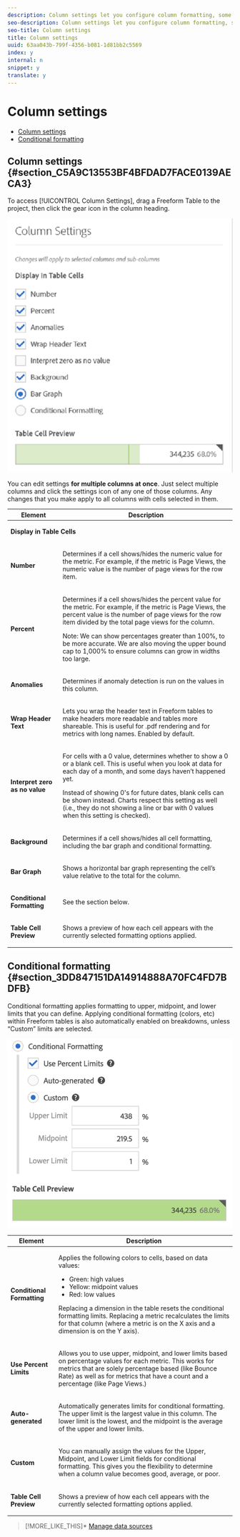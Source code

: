 ```yaml
---
description: Column settings let you configure column formatting, some of which can be conditional.
seo-description: Column settings let you configure column formatting, some of which can be conditional.
seo-title: Column settings
title: Column settings
uuid: 63aa043b-799f-4356-b081-1d81bb2c5569
index: y
internal: n
snippet: y
translate: y
---
```


# Column settings


* [ Column settings](../../../analysis_workspace_bucket/freeform_overview/column_row_settings/column-settings.md#section_C5A9C13553BF4BFDAD7FACE0139AECA3)
* [ Conditional formatting](../../../analysis_workspace_bucket/freeform_overview/column_row_settings/column-settings.md#section_3DD847151DA14914888A70FC4FD7BDFB)

## Column settings {#section_C5A9C13553BF4BFDAD7FACE0139AECA3}

To access [!UICONTROL  Column Settings], drag a Freeform Table to the project, then click the gear icon in the column heading. 

![](assets/column_settings.png) 

You can edit settings **for multiple columns at once**. Just select multiple columns and click the settings icon of any one of those columns. Any changes that you make apply to all columns with cells selected in them. 

<table id="table_8E88BB3AC2DD4F679F2663392BB52C6C"> 
 <thead> 
  <tr> 
   <th colname="col1" class="entry"> Element </th> 
   <th colname="col2" class="entry"> Description </th> 
  </tr>
 </thead>
 <tbody> 
  <tr> 
   <td colspan="2"> <p><b>Display in Table Cells</b> </p> </td> 
  </tr> 
  <tr> 
   <td colname="col1"> <p><b>Number</b> </p> </td> 
   <td colname="col2"> <p>Determines if a cell shows/hides the numeric value for the metric. For example, if the metric is Page Views, the numeric value is the number of page views for the row item. </p> </td> 
  </tr> 
  <tr> 
   <td colname="col1"> <p><b>Percent</b> </p> </td> 
   <td colname="col2"> <p>Determines if a cell shows/hides the percent value for the metric. For example, if the metric is Page Views, the percent value is the number of page views for the row item divided by the total page views for the column. </p> <p>Note:  We can show percentages greater than 100%, to be more accurate. We are also moving the upper bound cap to 1,000% to ensure columns can grow in widths too large. </p> </td> 
  </tr> 
  <tr> 
   <td colname="col1"> <p><b>Anomalies</b> </p> </td> 
   <td colname="col2"> <p>Determines if anomaly detection is run on the values in this column. </p> </td> 
  </tr> 
  <tr> 
   <td colname="col1"> <p><b>Wrap Header Text</b> </p> </td> 
   <td colname="col2"> <p>Lets you wrap the header text in Freeform tables to make headers more readable and tables more shareable. This is useful for .pdf rendering and for metrics with long names. Enabled by default. </p> </td> 
  </tr> 
  <tr> 
   <td colname="col1"> <p><b>Interpret zero as no value</b> </p> </td> 
   <td colname="col2"> <p>For cells with a 0 value, determines whether to show a 0 or a blank cell. This is useful when you look at data for each day of a month, and some days haven’t happened yet. </p> <p>Instead of showing 0's for future dates, blank cells can be shown instead. Charts respect this setting as well (i.e., they do not showing a line or bar with 0 values when this setting is checked). </p> </td> 
  </tr> 
  <tr> 
   <td colname="col1"> <p><b>Background</b> </p> </td> 
   <td colname="col2"> <p>Determines if a cell shows/hides all cell formatting, including the bar graph and conditional formatting. </p> </td> 
  </tr> 
  <tr> 
   <td colname="col1"> <p><b>Bar Graph</b> </p> </td> 
   <td colname="col2"> <p>Shows a horizontal bar graph representing the cell’s value relative to the total for the column. </p> </td> 
  </tr> 
  <tr> 
   <td colname="col1"> <p><b>Conditional Formatting</b> </p> </td> 
   <td colname="col2"> <p>See the section below. </p> </td> 
  </tr> 
  <tr> 
   <td colname="col1"> <p><b>Table Cell Preview</b> </p> </td> 
   <td colname="col2"> <p>Shows a preview of how each cell appears with the currently selected formatting options applied. </p> </td> 
  </tr> 
 </tbody> 
</table>


## Conditional formatting {#section_3DD847151DA14914888A70FC4FD7BDFB}

Conditional formatting applies formatting to upper, midpoint, and lower limits that you can define. Applying conditional formatting (colors, etc) within Freeform tables is also automatically enabled on breakdowns, unless “Custom” limits are selected. 

![](assets/conditional-formatting.png) 

<table id="table_F6D59140C59F488381DC67C928417E51"> 
 <thead> 
  <tr> 
   <th colname="col1" class="entry"> Element </th> 
   <th colname="col2" class="entry"> Description </th> 
  </tr>
 </thead>
 <tbody> 
  <tr> 
   <td colname="col1"> <p><b>Conditional Formatting </b> </p> </td> 
   <td colname="col2"> <p> Applies the following colors to cells, based on data values: </p> 
    <ul id="ul_C5576513EB0242F081A3E6202C87C8B5"> 
     <li id="li_71D49604ADFA4015986E2221A9ABAAF9">Green: high values </li> 
     <li id="li_2640E80446F947CF8669C9BB57FB8B25">Yellow: midpoint values </li> 
     <li id="li_34FB34158E264C028EAB9E537C14A65C">Red: low values </li> 
    </ul> <p>Replacing a dimension in the table resets the conditional formatting limits. Replacing a metric recalculates the limits for that column (where a metric is on the X axis and a dimension is on the Y axis). </p> </td> 
  </tr> 
  <tr> 
   <td colname="col1"> <p><b>Use Percent Limits </b> </p> </td> 
   <td colname="col2"> <p>Allows you to use upper, midpoint, and lower limits based on percentage values for each metric. This works for metrics that are solely percentage based (like Bounce Rate) as well as for metrics that have a count and a percentage (like Page Views.) </p> </td> 
  </tr> 
  <tr> 
   <td colname="col1"> <p><b>Auto-generated </b> </p> </td> 
   <td colname="col2"> <p>Automatically generates limits for conditional formatting. The upper limit is the largest value in this column. The lower limit is the lowest, and the midpoint is the average of the upper and lower limits. </p> </td> 
  </tr> 
  <tr> 
   <td colname="col1"> <p><b>Custom</b> </p> </td> 
   <td colname="col2"> <p>You can manually assign the values for the <span class="uicontrol"> Upper</span>, <span class="uicontrol"> Midpoint</span>, and <span class="uicontrol"> Lower Limit</span> fields for conditional formatting. This gives you the flexibility to determine when a column value becomes good, average, or poor. </p> </td> 
  </tr> 
  <tr> 
   <td colname="col1"> <p><b>Table Cell Preview</b> </p> </td> 
   <td colname="col2"> <p>Shows a preview of how each cell appears with the currently selected formatting options applied. </p> </td> 
  </tr> 
 </tbody> 
</table>

>[!MORE_LIKE_THIS]* [ Manage data sources ](t_sync_visualization.md#task_A73B065DC3834AFCA422E364A1468099)